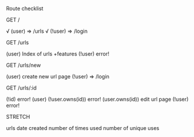 Route checklist

GET /

√  (user)  => /urls
√  (!user) => /login 

GET /urls

  (user)
    Index of urls
      +features
  (!user)
    error!

GET /urls/new

  (user)
    create new url page
  (!user)
    => /login

GET /urls/:id

  (!id)
    error!
  (user)
    (!user.owns(id))
      error!
    (user.owns(id))
      edit url page
  (!user)
    error!






STRETCH

urls
  date created
  number of times used
  number of unique uses